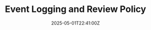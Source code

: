---
title: Event Logging and Review Policy
linkTitle: Event Logging and Review Policy
date: '2025-05-01T22:41:00Z'
weight: 1
description: Establishes a framework for logging and reviewing events to ensure compliance
  with ISO/IEC 27001 standards, enhancing security and accountability. It includes
  roles, logging requirements, and regular review processes to support incident response
  and protect log data.
draft: false
ref: event-logging-and-review-policy
---
